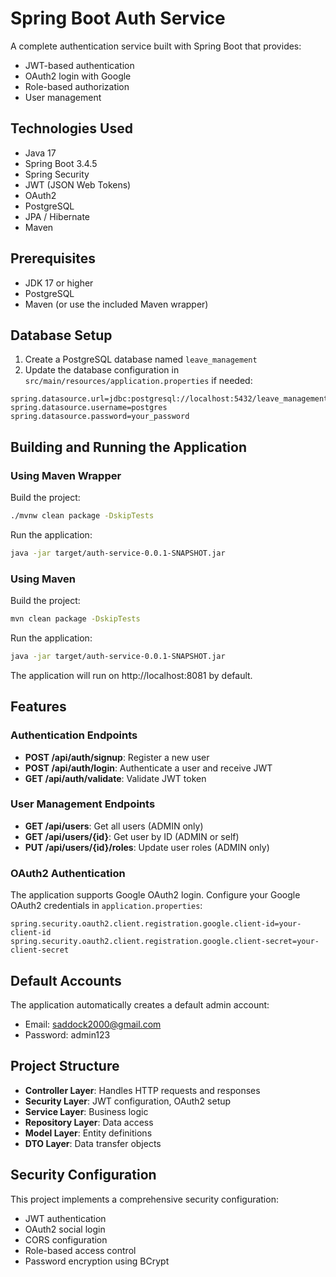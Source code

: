 # Spring Boot Auth Service

A complete authentication service built with Spring Boot that provides:

- JWT-based authentication
- OAuth2 login with Google
- Role-based authorization
- User management

## Technologies Used

- Java 17
- Spring Boot 3.4.5
- Spring Security
- JWT (JSON Web Tokens)
- OAuth2
- PostgreSQL
- JPA / Hibernate
- Maven

## Prerequisites

- JDK 17 or higher
- PostgreSQL
- Maven (or use the included Maven wrapper)

## Database Setup

1. Create a PostgreSQL database named `leave_management`
2. Update the database configuration in `src/main/resources/application.properties` if needed:

```properties
spring.datasource.url=jdbc:postgresql://localhost:5432/leave_management
spring.datasource.username=postgres
spring.datasource.password=your_password
```

## Building and Running the Application

### Using Maven Wrapper

Build the project:
```bash
./mvnw clean package -DskipTests
```

Run the application:
```bash
java -jar target/auth-service-0.0.1-SNAPSHOT.jar
```

### Using Maven

Build the project:
```bash
mvn clean package -DskipTests
```

Run the application:
```bash
java -jar target/auth-service-0.0.1-SNAPSHOT.jar
```

The application will run on http://localhost:8081 by default.

## Features

### Authentication Endpoints

- **POST /api/auth/signup**: Register a new user
- **POST /api/auth/login**: Authenticate a user and receive JWT
- **GET /api/auth/validate**: Validate JWT token

### User Management Endpoints

- **GET /api/users**: Get all users (ADMIN only)
- **GET /api/users/{id}**: Get user by ID (ADMIN or self)
- **PUT /api/users/{id}/roles**: Update user roles (ADMIN only)

### OAuth2 Authentication

The application supports Google OAuth2 login. Configure your Google OAuth2 credentials in `application.properties`:

```properties
spring.security.oauth2.client.registration.google.client-id=your-client-id
spring.security.oauth2.client.registration.google.client-secret=your-client-secret
```

## Default Accounts

The application automatically creates a default admin account:
- Email: saddock2000@gmail.com
- Password: admin123

## Project Structure

- **Controller Layer**: Handles HTTP requests and responses
- **Security Layer**: JWT configuration, OAuth2 setup
- **Service Layer**: Business logic
- **Repository Layer**: Data access
- **Model Layer**: Entity definitions
- **DTO Layer**: Data transfer objects

## Security Configuration

This project implements a comprehensive security configuration:

- JWT authentication
- OAuth2 social login
- CORS configuration
- Role-based access control
- Password encryption using BCrypt